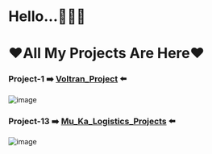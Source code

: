 # Hello...🙋🏻‍♂️
# ❤All My Projects Are Here❤ 

### Project-1 :arrow_right: [Voltran_Project](https://muka6363.github.io/PROJELER_MK/1.Voltran/index.html) :arrow_left:
![image](https://user-images.githubusercontent.com/101215803/189541748-8a6c77e3-6347-498f-aae3-0c019293675c.png)

### Project-13 :arrow_right: [Mu_Ka_Logistics_Projects](https://muka6363.github.io/PROJELER_MK/13.Mu_Ka_Logistics_Projects/index.html) :arrow_left:
![image](https://user-images.githubusercontent.com/101215803/189503263-428cd02f-09a7-46c5-9d79-76ee64e8f5f4.png)

